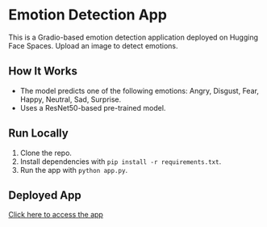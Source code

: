# Emotion Detection App

This is a Gradio-based emotion detection application deployed on Hugging Face Spaces. Upload an image to detect emotions.

## How It Works
- The model predicts one of the following emotions: Angry, Disgust, Fear, Happy, Neutral, Sad, Surprise.
- Uses a ResNet50-based pre-trained model.

## Run Locally
1. Clone the repo.
2. Install dependencies with `pip install -r requirements.txt`.
3. Run the app with `python app.py`.

## Deployed App
[Click here to access the app](https://huggingface.co/spaces/phoeniXharsh/emotion-detection)
